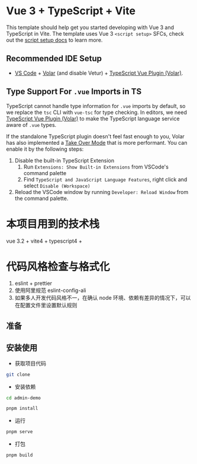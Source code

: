 <!--
 * @Author: Cherry 2858937488@qq.com
 * @Date: 2023-02-20 16:59:08
 * @LastEditors: Cherry 2858937488@qq.com
 * @LastEditTime: 2023-02-23 14:31:04
 * @FilePath: \demo\README.md
 * @Description: 项目说明
-->

# Vue 3 + TypeScript + Vite

This template should help get you started developing with Vue 3 and TypeScript in Vite. The template uses Vue 3 `<script setup>` SFCs, check out the [script setup docs](https://v3.vuejs.org/api/sfc-script-setup.html#sfc-script-setup) to learn more.

## Recommended IDE Setup

- [VS Code](https://code.visualstudio.com/) + [Volar](https://marketplace.visualstudio.com/items?itemName=Vue.volar) (and disable Vetur) + [TypeScript Vue Plugin (Volar)](https://marketplace.visualstudio.com/items?itemName=Vue.vscode-typescript-vue-plugin).

## Type Support For `.vue` Imports in TS

TypeScript cannot handle type information for `.vue` imports by default, so we replace the `tsc` CLI with `vue-tsc` for type checking. In editors, we need [TypeScript Vue Plugin (Volar)](https://marketplace.visualstudio.com/items?itemName=Vue.vscode-typescript-vue-plugin) to make the TypeScript language service aware of `.vue` types.

If the standalone TypeScript plugin doesn't feel fast enough to you, Volar has also implemented a [Take Over Mode](https://github.com/johnsoncodehk/volar/discussions/471#discussioncomment-1361669) that is more performant. You can enable it by the following steps:

1. Disable the built-in TypeScript Extension
   1. Run `Extensions: Show Built-in Extensions` from VSCode's command palette
   2. Find `TypeScript and JavaScript Language Features`, right click and select `Disable (Workspace)`
2. Reload the VSCode window by running `Developer: Reload Window` from the command palette.

# 本项目用到的技术栈

vue 3.2 + vite4 + typescript4 +

# 代码风格检查与格式化

1. eslint + prettier
2. 使用阿里规范 eslint-config-ali
3. 如果多人开发代码风格不一，在确认 node 环境、依赖有差异的情况下，可以在配置文件里设置默认规则

## 准备

## 安装使用

- 获取项目代码

```bash
git clone
```

- 安装依赖

```bash
cd admin-demo

pnpm install

```

- 运行

```bash
pnpm serve
```

- 打包

```bash
pnpm build
```
